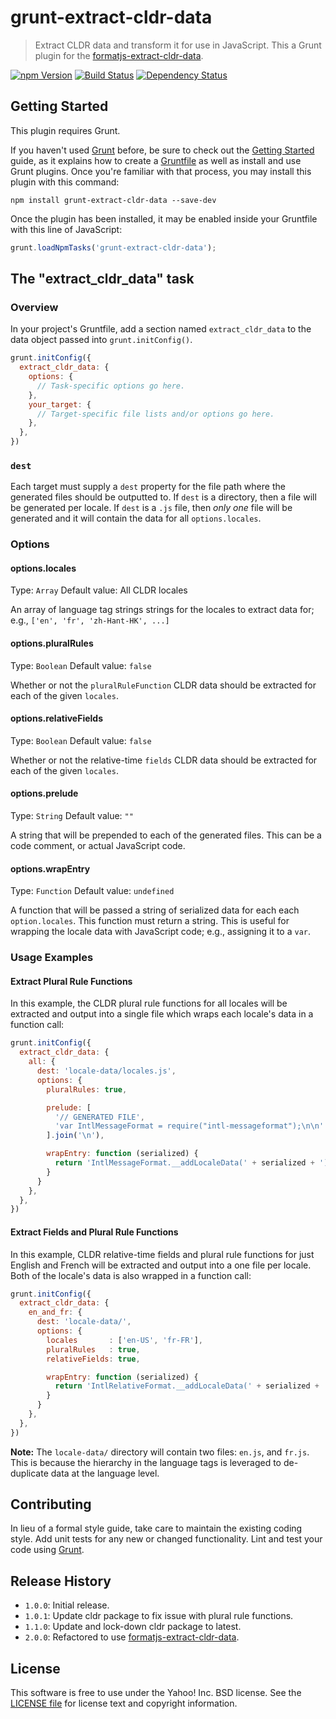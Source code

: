 # grunt-extract-cldr-data

> Extract CLDR data and transform it for use in JavaScript. This a Grunt plugin for the [formatjs-extract-cldr-data][].

[![npm Version][npm-badge]][npm]
[![Build Status][travis-badge]][travis]
[![Dependency Status][david-badge]][david]

## Getting Started
This plugin requires Grunt.

If you haven't used [Grunt](http://gruntjs.com/) before, be sure to check out the [Getting Started](http://gruntjs.com/getting-started) guide, as it explains how to create a [Gruntfile](http://gruntjs.com/sample-gruntfile) as well as install and use Grunt plugins. Once you're familiar with that process, you may install this plugin with this command:

```shell
npm install grunt-extract-cldr-data --save-dev
```

Once the plugin has been installed, it may be enabled inside your Gruntfile with this line of JavaScript:

```js
grunt.loadNpmTasks('grunt-extract-cldr-data');
```

## The "extract_cldr_data" task

### Overview
In your project's Gruntfile, add a section named `extract_cldr_data` to the data object passed into `grunt.initConfig()`.

```js
grunt.initConfig({
  extract_cldr_data: {
    options: {
      // Task-specific options go here.
    },
    your_target: {
      // Target-specific file lists and/or options go here.
    },
  },
})
```

### `dest`

Each target must supply a `dest` property for the file path where the generated files should be outputted to. If `dest` is a directory, then a file will be generated per locale. If `dest` is a `.js` file, then _only one_ file will be generated and it will contain the data for all `options.locales`.

### Options

#### options.locales
Type: `Array`
Default value: All CLDR locales

An array of language tag strings strings for the locales to extract data for; e.g., `['en', 'fr', 'zh-Hant-HK', ...]`

#### options.pluralRules
Type: `Boolean`
Default value: `false`

Whether or not the `pluralRuleFunction` CLDR data should be extracted for each of the given `locales`.

#### options.relativeFields
Type: `Boolean`
Default value: `false`

Whether or not the relative-time `fields` CLDR data should be extracted for each of the given `locales`.

#### options.prelude
Type: `String`
Default value: `""`

A string that will be prepended to each of the generated files. This can be a code comment, or actual JavaScript code.

#### options.wrapEntry
Type: `Function`
Default value: `undefined`

A function that will be passed a string of serialized data for each each `option.locales`. This function must return a string. This is useful for wrapping the locale data with JavaScript code; e.g., assigning it to a `var`.

### Usage Examples

#### Extract Plural Rule Functions
In this example, the CLDR plural rule functions for all locales will be extracted and output into a single file which wraps each locale's data in a function call:

```js
grunt.initConfig({
  extract_cldr_data: {
    all: {
      dest: 'locale-data/locales.js',
      options: {
        pluralRules: true,

        prelude: [
          '// GENERATED FILE',
          'var IntlMessageFormat = require("intl-messageformat");\n\n'
        ].join('\n'),

        wrapEntry: function (serialized) {
          return 'IntlMessageFormat.__addLocaleData(' + serialized + ');';
        }
      }
    },
  },
})
```

#### Extract Fields and Plural Rule Functions
In this example, CLDR relative-time fields and plural rule functions for just English and French will be extracted and output into a one file per locale. Both of the locale's data is also wrapped in a function call:

```js
grunt.initConfig({
  extract_cldr_data: {
    en_and_fr: {
      dest: 'locale-data/',
      options: {
        locales       : ['en-US', 'fr-FR'],
        pluralRules   : true,
        relativeFields: true,

        wrapEntry: function (serialized) {
          return 'IntlRelativeFormat.__addLocaleData(' + serialized + ');';
        }
      }
    },
  },
})
```

**Note:** The `locale-data/` directory will contain two files: `en.js`, and `fr.js`. This is because the hierarchy in the language tags is leveraged to de-duplicate data at the language level.

## Contributing
In lieu of a formal style guide, take care to maintain the existing coding style. Add unit tests for any new or changed functionality. Lint and test your code using [Grunt](http://gruntjs.com/).

## Release History
- `1.0.0`: Initial release.
- `1.0.1`: Update cldr package to fix issue with plural rule functions.
- `1.1.0`: Update and lock-down cldr package to latest.
- `2.0.0`: Refactored to use [formatjs-extract-cldr-data][].

## License
This software is free to use under the Yahoo! Inc. BSD license.
See the [LICENSE file][LICENSE] for license text and copyright information.


[formatjs-extract-cldr-data]: https://github.com/yahoo/formatjs-extract-cldr-data
[npm]: https://www.npmjs.org/package/grunt-extract-cldr-data
[npm-badge]: https://img.shields.io/npm/v/grunt-extract-cldr-data.svg?style=flat-square
[travis]: https://travis-ci.org/yahoo/grunt-extract-cldr-data
[travis-badge]: https://img.shields.io/travis/yahoo/grunt-extract-cldr-data.svg?style=flat-square
[david]: https://david-dm.org/yahoo/grunt-extract-cldr-data
[david-badge]: https://img.shields.io/david/yahoo/grunt-extract-cldr-data.svg?style=flat-square
[LICENSE]: https://github.com/yahoo/grunt-extract-cldr-data/blob/master/LICENSE
